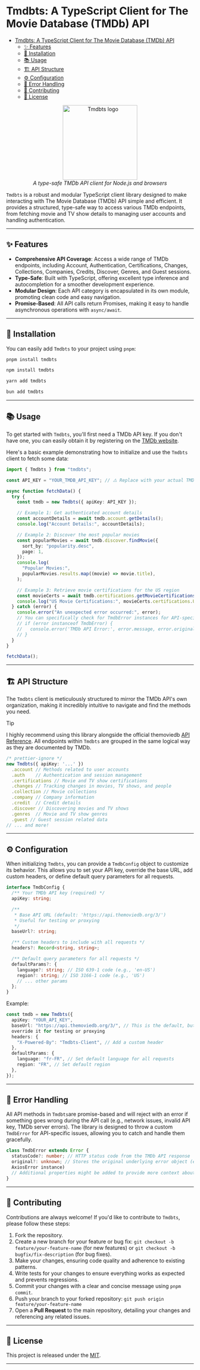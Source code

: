 # Tmdbts: A TypeScript Client for The Movie Database (TMDb) API

<!--toc:start-->

- [Tmdbts: A TypeScript Client for The Movie Database (TMDb) API](#tmdbts-a-typescript-client-for-the-movie-database-tmdb-api)
  - [✨ Features](#features)
  - [🚀 Installation](#🚀-installation)
  - [📚 Usage](#📚-usage)
  - [🏗️ API Structure](#🏗️-api-structure)
  - [⚙️ Configuration](#️-configuration)
  - [🚫 Error Handling](#🚫-error-handling)
  - [🤝 Contributing](#🤝-contributing)
  - [📄 License](#📄-license)
  <!--toc:end-->

<p align="center">
  <img width="200" alt="Tmdbts logo" src="./logo.png">
  <br>
  <em>A type-safe TMDb API client for Node.js and browsers</em>
</p>

`Tmdbts` is a robust and modular TypeScript client library designed to make
interacting with The Movie Database (TMDb) API simple and efficient. It
provides a structured, type-safe way to access various TMDb endpoints, from
fetching movie and TV show details to managing user accounts and handling authentication.

---

## ✨ Features

- **Comprehensive API Coverage**: Access a wide range of TMDb endpoints, including
  Account, Authentication, Certifications, Changes, Collections, Companies, Credits,
  Discover, Genres, and Guest sessions.
- **Type-Safe**: Built with TypeScript, offering excellent type inference and
  autocompletion for a smoother development experience.
- **Modular Design**: Each API category is encapsulated in its own module,
  promoting clean code and easy navigation.
- **Promise-Based**: All API calls return Promises, making it easy to handle
  asynchronous operations with `async/await`.

---

## 🚀 Installation

You can easily add `Tmdbts` to your project using `pnpm`:

```bash
pnpm install tmdbts

npm install tmdbts

yarn add tmdbts

bun add tmdbts
```

---

## 📚 Usage

To get started with `Tmdbts`, you'll first need a TMDb API key. If you don't have
one, you can easily obtain it by registering on the [TMDb website](https://developer.themoviedb.org/reference/intro/authentication).

Here's a basic example demonstrating how to initialize and use the `Tmdbts`
client to fetch some data:

```typescript
import { Tmdbts } from "tmdbts";

const API_KEY = "YOUR_TMDB_API_KEY"; // ⚠️ Replace with your actual TMDb API key!

async function fetchData() {
  try {
    const tmdb = new Tmdbts({ apiKey: API_KEY });

    // Example 1: Get authenticated account details
    const accountDetails = await tmdb.account.getDetails();
    console.log("Account Details:", accountDetails);

    // Example 2: Discover the most popular movies
    const popularMovies = await tmdb.discover.findMovie({
      sort_by: "popularity.desc",
      page: 1,
    });
    console.log(
      "Popular Movies:",
      popularMovies.results.map((movie) => movie.title),
    );

    // Example 3: Retrieve movie certifications for the US region
    const movieCerts = await tmdb.certifications.getMovieCertifications();
    console.log("US Movie Certifications:", movieCerts.certifications.US);
  } catch (error) {
    console.error("An unexpected error occurred:", error);
    // You can specifically check for TmdbError instances for API-specific issues
    // if (error instanceof TmdbError) {
    //   console.error('TMDb API Error:', error.message, error.original);
    // }
  }
}

fetchData();
```

---

## 🏗️ API Structure

The `Tmdbts` client is meticulously structured to mirror the TMDb API's own
organization, making it incredibly intuitive to navigate and find the methods
you need.

> [!TIP]
> I highly recommend using this library alongside the official themoviedb
> [API Reference](https://developer.themoviedb.org/reference/intro/getting-started).
> All endpoints within `Tmdbts` are grouped in the same logical way as they are
> documented by TMDb.

```typescript
/* prettier-ignore */
new Tmdbts({ apiKey: '...' })
  .account // Methods related to user accounts
  .auth    // Authentication and session management
  .certifications // Movie and TV show certifications
  .changes // Tracking changes in movies, TV shows, and people
  .collection // Movie collections
  .company // Company information
  .credit  // Credit details
  .discover // Discovering movies and TV shows
  .genres  // Movie and TV show genres
  .guest // Guest session related data
// ... and more!
```

---

## ⚙️ Configuration

When initializing `Tmdbts`, you can provide a `TmdbConfig` object to customize its
behavior. This allows you to set your API key, override the base URL, add
custom headers, or define default query parameters for all requests.

```typescript
interface TmdbConfig {
  /** Your TMDb API key (required) */
  apiKey: string;

  /**
   * Base API URL (default: 'https://api.themoviedb.org/3/')
   * Useful for testing or proxying
   */
  baseUrl?: string;

  /** Custom headers to include with all requests */
  headers?: Record<string, string>;

  /** Default query parameters for all requests */
  defaultParams?: {
    language?: string; // ISO 639-1 code (e.g., 'en-US')
    region?: string; // ISO 3166-1 code (e.g., 'US')
    // ... other params
  };
}
```

Example:

```typescript
const tmdb = new Tmdbts({
  apiKey: "YOUR_API_KEY",
  baseUrl: "https://api.themoviedb.org/3/", // This is the default, but you can
  override it for testing or proxying
  headers: {
    "X-Powered-By": "Tmdbts-Client", // Add a custom header
  },
  defaultParams: {
    language: "fr-FR", // Set default language for all requests
    region: "FR", // Set default region
  },
});
```

---

## 🚫 Error Handling

All API methods in `Tmdbts`are promise-based and will reject with an error if
something goes wrong during the API call (e.g., network issues, invalid API key,
TMDb server errors). The library is designed to throw a custom `TmdbError` for
API-specific issues, allowing you to catch and handle them gracefully.

```typescript
class TmdbError extends Error {
  statusCode?: number; // HTTP status code from the TMDb API response
  original?: unknown; // Stores the original underlying error object (e.g.,
  AxiosError instance)
  // Additional properties might be added to provide more context about the API error.
}
```

---

## 🤝 Contributing

Contributions are always welcome! If you'd like to contribute to `Tmdbts`, please
follow these steps:

1. Fork the repository.
2. Create a new branch for your feature or bug fix:
   `git checkout -b feature/your-feature-name` (for new features)
   or `git checkout -b bugfix/fix-description` (for bug fixes).
3. Make your changes, ensuring code quality and adherence to existing patterns.
4. Write tests for your changes to ensure everything works as expected and
   prevents regressions.
5. Commit your changes with a clear and concise message using `pnpm commit`.
6. Push your branch to your forked repository: `git push origin feature/your-feature-name`
7. Open a **Pull Request** to the main repository, detailing your changes and
   referencing any related issues.

---

## 📄 License

This project is released under the [MIT](./LICENSE).

---
